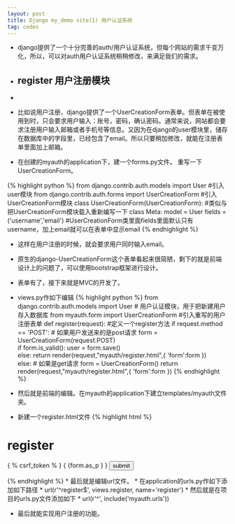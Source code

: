 ```yaml
---
layout: post
title: Django my_demo site(1) 用户认证系统
tag: codes
---
```


*  django提供了一个十分完善的auth/用户认证系统，但每个网站的需求千变万化，所以，可以对auth用户认证系统稍稍修改，来满足我们的需求。

*  <h2> register 用户注册模块</h2>
*  
*  比如说用户注册，django提供了一个UserCreationForm表单。但表单在被使用到时，只会要求用户输入：账号，密码，确认密码。通常来说，网站都会要求注册用户输入邮箱或者手机号等信息。又因为在django的user模块里，储存在数据库中的字段里，已经包含了email。所以只要稍加修改，就能在注册表单里面加上邮箱。

*  在创建的myauth的application下，建一个forms.py文件。 重写一下UserCreationForm。

{% highlight python %}
from django.contrib.auth.models import User  #引入user模块
from django.contrib.auth.forms import UserCreationForm  #引入UserCreationForm模块
class UserCreationForm(UserCreationForm):   #类似与把UserCreationForm模块载入重新编写一下
	class Meta:
		model = User
		fields = ('username','email')  #UserCreationForm类里面fields里面默认只有username，加上email就可以在表单中显示email
{% endhighlight %}

*  这样在用户注册的时候，就会要求用户同时输入email。

*  原生的django-UserCreationForm这个表单看起来很简陋，剩下的就是前端设计上的问题了，可以使用bootstrap框架进行设计。

*  表单有了，接下来就是MVC的开发了。
*  views.py作如下编辑
{% highlight python %}
from django.contrib.auth.models import User  # 用户认证模块，用于把新建用户存入数据库
from myauth.form import UserCreationForm  #引入重写的用户注册表单
def register(request):   #定义一个register方法
    if request.method == 'POST':  #  如果用户发送来的是post请求
        form = UserCreationForm(request.POST)    
        if form.is_valid():
            user = form.save()    
        else:
            return render(request,"myauth/register.html",{
              'form':form
               })   
    else:   #  如果是get请求
        form = UserCreationForm()
        return render(request,"myauth/register.html",{
              'form':form
               })
{% endhighlight %}
*  然后就是前端的编辑。在myauth的application下建立templates/myauth文件夹。
*  新建一个register.html文件
{% highlight html %}
 <h1>register</h1>
  <form action="" method="post">
  	{ % csrf_token % }
	{ {form.as_p } }
      <input type="submit" value="submit">
  </form>
{% endhighlight %}
*  最后就是编辑url文件。
*  在application的urls.py作如下添加如下路径
*  url(r'^register$', views.register, name='register')
*  然后就是在项目的urls.py文件添加如下
*  url(r'^', include('myauth.urls'))

*  最后就能实现用户注册的功能。
